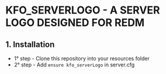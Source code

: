 # KFO_SERVERLOGO - A SERVER LOGO DESIGNED FOR REDM

## 1. Installation
- 1° step - Clone this repository into your resources folder
- 2° step - Add ```ensure kfo_serverLogo``` in server.cfg
